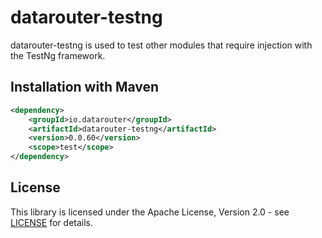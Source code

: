 # datarouter-testng

datarouter-testng is used to test other modules that require injection with the TestNg framework.

## Installation with Maven

```xml
<dependency>
	<groupId>io.datarouter</groupId>
	<artifactId>datarouter-testng</artifactId>
	<version>0.0.60</version>
	<scope>test</scope>
</dependency>
```

## License

This library is licensed under the Apache License, Version 2.0 - see [LICENSE](../LICENSE) for details.
